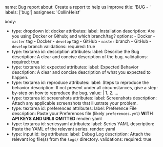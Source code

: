 name: Bug report
about: Create a report to help us improve
title: 'BUG - '
labels: ['bug']
assignees: 'CollinHeist'

body:
  - type: dropdown
    id: docker
    attributes:
      label: Installation
      description: Are you using Docker or Github; and which branch/tag?
      options:
        - Docker - `master` tag
        - Docker - `develop` tag
        - GitHub - `master` branch
        - GitHub - `develop` branch
      validations:
        required: true
  - type: textarea
    id: description
    attributes:
      label: Describe the Bug
      description: A clear and concise description of the bug.
    validations:
      required: true
  - type: textarea
    id: expected
    attributes:
      label: Expected Behavior
      description: A clear and concise description of what you expected to happen.
  - type: textarea
    id: reproduce
    attributes:
      label: Steps to reproduce the behavior
      description: If not present under all circumstances, give a step-by-step on how to reproduce the bug.
      value: |
        1. 
        2.
        ...
  - type: textarea
    id: screenshots
    attributes:
      label: Screenshots
      description: Attach any applicable screenshots that illustrate your problem.
  - type: textarea
    id: preferences
    attributes:
      label: Preference File
      description: Paste your Preferences file (likely `preferences.yml`) **WITH API KEYS AND URLS OMITTED**
    render: yaml
  - type: textarea
    id: seriesyaml
    attributes:
      label: Series YAML
      description: Paste the YAML of the relevent series.
    render: yaml
  - type: input
    id: log
    attributes:
      label: Debug Log
      description: Attach the relevant log file(s) from the `logs/` directory.
    validations:
      required: true
